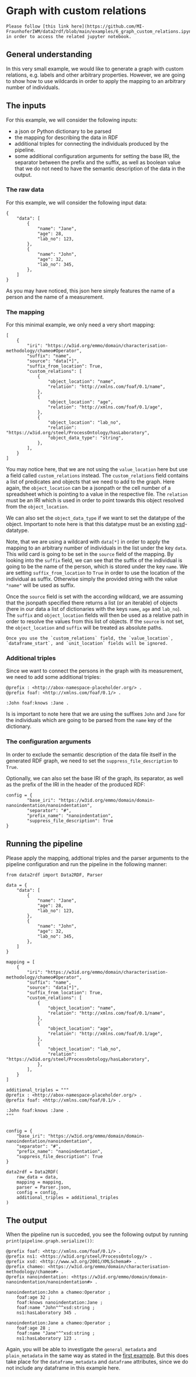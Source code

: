 # Graph with custom relations

```{note}
Please follow [this link here](https://github.com/MI-FraunhoferIWM/data2rdf/blob/main/examples/6_graph_custom_relations.ipynb) in order to access the related jupyter notebook.
```

## General understanding

In this very small example, we would like to generate a graph with custom relations, e.g. labels and other arbitrary properties. However, we are going to show how to use wildcards in order to apply the mapping to an arbitrary number of individuals.

## The inputs

For this example, we will consider the following inputs:

* a json or Python dictionary to be parsed
* the mapping for describing the data in RDF
* additional triples for connecting the individuals produced by the pipeline.
* some additional configuration arguments for setting the base IRI, the separator between the prefix and the suffix, as well as boolean value that we do not need to have the semantic description of the data in the output.

### The raw data

For this example, we will consider the following input data:

```
{
    "data": [
        {
            "name": "Jane",
            "age": 28,
            "lab_no": 123,
        },
        {
            "name": "John",
            "age": 32,
            "lab_no": 345,
        },
    ]
}
```

As you may have noticed, this json here simply features the name of a person and the name of a measurement.

### The mapping

For this minimal example, we only need a very short mapping:

```
[
    {
        "iri": "https://w3id.org/emmo/domain/characterisation-methodology/chameo#Operator",
        "suffix": "name",
        "source": "data[*]",
        "suffix_from_location": True,
        "custom_relations": [
            {
                "object_location": "name",
                "relation": "http://xmlns.com/foaf/0.1/name",
            },
            {
                "object_location": "age",
                "relation": "http://xmlns.com/foaf/0.1/age",
            },
            {
                "object_location": "lab_no",
                "relation": "https://w3id.org/steel/ProcessOntology/hasLaboratory",
                "object_data_type": "string",
            },
        ],
    }
]
```

You may notice here, that we are not using the `value_location` here but use a field called `custom_relations` instead. The `custom_relations` field contains a list of predicates and objects that we need to add to the graph. Here again, the `object_location` can be a jsonpath or the cell number of a spreadsheet which is pointing to a value in the respective file. The `relation` must be an IRI which is used in order to point towards this object resolved from the `object_location`.


We can also set the `object_data_type` if we want to set the datatype of the object.
Important to note here is that this datatype must be an existing [xsd](https://www.w3.org/TR/xmlschema-2/)-datatype.

Note, that we are using a wildcard with `data[*]` in order to apply the mapping to an arbitrary number of individuals in the list under the key `data`. This wild card is going to be set in the `source` field of the mapping. By looking into the `suffix` field, we can see that the suffix of the individual is going to be the name of the person, which is stored under the key `name`.
We are setting `suffix_from_location` to `True` in order to use the location of the individual as suffix. Otherwise simply the provided string with the value `"name"` will be used as suffix.

Once the `source` field is set with the according wildcard, we are assuming that the jsonpath specified there returns a list (or an iterable) of objects (here in our data a list of dictionaries with the keys `name`, `age` and `lab_no`). The `suffix` and `object_location` fields will then be used as a relative path in order to resolve the values from this list of objects. If the `source` is not set, the `object_location` and `suffix` will be treated as absolute paths.


```{warning}
Once you use the `custom_relations` field, the `value_location`, `dataframe_start`, and `unit_location` fields will be ignored.
```

### Additional triples

Since we want to connect the persons in the graph with its measurement, we need to add some additional triples:

```
@prefix : <http://abox-namespace-placeholder.org/> .
@prefix foaf: <http://xmlns.com/foaf/0.1/> .

:John foaf:knows :Jane .
```

Is is important to note here that we are using the suffixes `John` and `Jane` for the individuals which are going to be parsed from the `name` key of the dictionary.

### The configuration arguments

In order to exclude the semantic description of the data file itself in the generated RDF graph, we need to set the `suppress_file_description` to `True`.

Optionally, we can also set the base IRI of the graph, its separator, as well as the prefix of the IRI in the header of the produced RDF:

```
config = {
        "base_iri": "https://w3id.org/emmo/domain/domain-nanoindentation/nanoindentation",
        "separator": "#",
        "prefix_name": "nanoindentation",
        "suppress_file_description": True
}
```

## Running the pipeline

Please apply the mapping, addtional triples and the parser arguments to the pipeline configuration and run the pipeline in the following manner:

```
from data2rdf import Data2RDF, Parser

data = {
    "data": [
        {
            "name": "Jane",
            "age": 28,
            "lab_no": 123,
        },
        {
            "name": "John",
            "age": 32,
            "lab_no": 345,
        },
    ]
}

mapping = [
    {
        "iri": "https://w3id.org/emmo/domain/characterisation-methodology/chameo#Operator",
        "suffix": "name",
        "source": "data[*]",
        "suffix_from_location": True,
        "custom_relations": [
            {
                "object_location": "name",
                "relation": "http://xmlns.com/foaf/0.1/name",
            },
            {
                "object_location": "age",
                "relation": "http://xmlns.com/foaf/0.1/age",
            },
            {
                "object_location": "lab_no",
                "relation": "https://w3id.org/steel/ProcessOntology/hasLaboratory",
            },
        ],
    }
]

additional_triples = """
@prefix : <http://abox-namespace-placeholder.org/> .
@prefix foaf: <http://xmlns.com/foaf/0.1/> .

:John foaf:knows :Jane .
"""


config = {
    "base_iri": "https://w3id.org/emmo/domain/domain-nanoindentation/nanoindentation",
    "separator": "#",
    "prefix_name": "nanoindentation",
    "suppress_file_description": True
}

data2rdf = Data2RDF(
    raw_data = data,
    mapping = mapping,
    parser = Parser.json,
    config = config,
    additional_triples = additional_triples
)

```

## The output


When the pipeline run is succeded, you see the following output by running `print(pipeline.graph.serialize())`:

```
@prefix foaf: <http://xmlns.com/foaf/0.1/> .
@prefix ns1: <https://w3id.org/steel/ProcessOntology/> .
@prefix xsd: <http://www.w3.org/2001/XMLSchema#> .
@prefix chameo: <https://w3id.org/emmo/domain/characterisation-methodology/chameo#> .
@prefix nanoindentation: <https://w3id.org/emmo/domain/domain-nanoindentation/nanoindentation#> .

nanoindentation:John a chameo:Operator ;
    foaf:age 32 ;
    foaf:knows nanoindentation:Jane ;
    foaf:name "John"^^xsd:string ;
    ns1:hasLaboratory 345 .

nanoindentation:Jane a chameo:Operator ;
    foaf:age 28 ;
    foaf:name "Jane"^^xsd:string ;
    ns1:hasLaboratory 123 .

```

Again, you will be able to investigate the `general_metadata` and `plain_metadata` in the same way as stated in the [first example](1_csv). But this does take place for the `dataframe_metadata` and `dataframe` attributes, since we do not include any dataframe in this example here.
